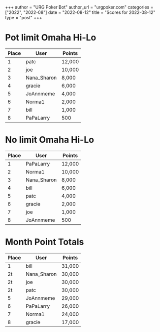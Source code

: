 +++
author = "URG Poker Bot"
author_url = "urgpoker.com"
categories = ["2022", "2022-08"]
date = "2022-08-12"
title = "Scores for 2022-08-12"
type = "post"
+++
# Pot limit Omaha Hi-Lo

| Place | User | Points |
|-------|------|--------|
| 1 | patc | 12,000 |
| 2 | joe | 10,000 |
| 3 | Nana_Sharon | 8,000 |
| 4 | gracie | 6,000 |
| 5 | JoAnnmeme | 4,000 |
| 6 | Norma1 | 2,000 |
| 7 | bill | 1,000 |
| 8 | PaPaLarry | 500 |

# No limit Omaha Hi-Lo

| Place | User | Points |
|-------|------|--------|
| 1 | PaPaLarry | 12,000 |
| 2 | Norma1 | 10,000 |
| 3 | Nana_Sharon | 8,000 |
| 4 | bill | 6,000 |
| 5 | patc | 4,000 |
| 6 | gracie | 2,000 |
| 7 | joe | 1,000 |
| 8 | JoAnnmeme | 500 |

# Month Point Totals

| Place | User | Points |
|-------|------|--------|
| 1 | bill | 31,000 |
| 2t | Nana_Sharon | 30,000 |
| 2t | joe | 30,000 |
| 2t | patc | 30,000 |
| 5 | JoAnnmeme | 29,000 |
| 6 | PaPaLarry | 26,000 |
| 7 | Norma1 | 24,000 |
| 8 | gracie | 17,000 |
